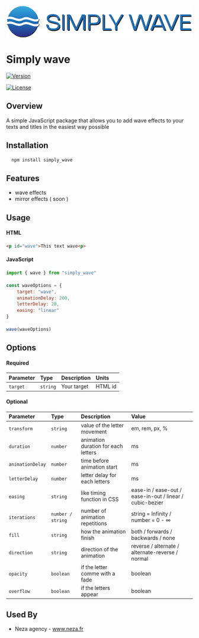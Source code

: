 
![Logo](https://github.com/Meedev-agency/simply_wave/blob/main/logo.png?raw=true)



# Simply wave
[![Version](https://img.shields.io/github/package-json/v/Meedev-agency/simply_wave/main?label=Version&style=for-the-badge)](https://choosealicense.com/licenses/mit/)

[![License](https://img.shields.io/npm/l/simply_wave?style=for-the-badge)](https://choosealicense.com/licenses/mit/)


## Overview

A simple JavaScript package that allows you to add wave effects to your texts and titles in the easiest way possible

## Installation

```bash
  npm install simply_wave
```
    
## Features

- wave effects
- mirror effects ( soon )
## Usage

#### HTML

```html
<p id="wave">This text wave<p>
```

#### JavaScript
```javascript
import { wave } from "simply_wave"

const waveOptions = {
    target: "wave",
    animationDelay: 200,
    letterDelay: 20,
    easing: "linear"
}

wave(waveOptions)
```


## Options

#### Required

| Parameter | Type     | Description                | Units |
| :-------- | :------- | :------------------------- | :---- |
| `target` | `string` | Your target | HTML id |

#### Optional

| Parameter | Type     | Description                | Value |
| :-------- | :------- | :------------------------- | :---- |
| `transform` | `string` | value of the letter movement | em, rem, px, % |
| `duration` | `number` | animation duration for each letters | ms |
| `animationDelay` | `number` | time before animation start | ms |
| `letterDelay` | `number` | letter delay for each letters | ms |
| `easing` | `string` | like timing function in CSS | ease-in / ease-out / ease-in-out / linear / cubic-bezier |
| `iterations` | `number / string` | number of animation repetitions | string = Infinity / number = 0 - ∞ |
| `fill` | `string` | how the animation finish | both / forwards / backwards / none |
| `direction` | `string` | direction of the animation | reverse / alternate / alternate-reverse / normal |
| `opacity` | `boolean` | if the letter comme with a fade | boolean |
| `overflow` | `boolean` | if the letters appear | boolean |


## Used By

- Neza agency - www.neza.fr

